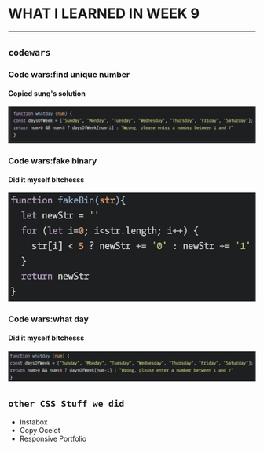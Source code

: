 # **WHAT I LEARNED IN  WEEK 9** 
___

## `codewars`

### Code wars:find unique number 
#### Copied sung's solution
![Code wars:find unique number](find-unique-number.png)

### Code wars:fake binary 
#### Did it myself bitchesss
![Code wars:fake binary](fake-binary.png)

### Code wars:what day
#### Did it myself bitchesss
![Code wars:what day](what-day.png)

## `other CSS Stuff we did`

* Instabox
* Copy Ocelot
* Responsive Portfolio


